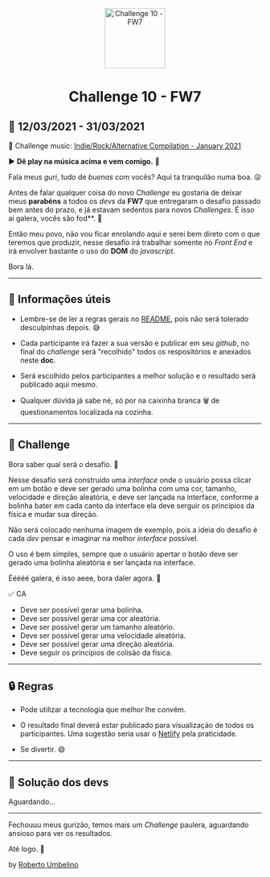 <p align="center">
  <img alt="Challenge 10 - FW7" width="120" title="Challenge 10 - FW7" src="../.github/logo.png" />
</p>

<h1 align="center">Challenge 10 - FW7</h1>

## 📅 12/03/2021 - 31/03/2021

🎵 Challenge music: [Indie/Rock/Alternative Compilation - January 2021](https://www.youtube.com/watch?v=WJ6UOey1apk)

**▶️ Dê play na música acima e vem comigo.** 🤘

Fala meus _guri_, tudo de _buenas_ com vocês? Aqui ta tranquilão numa boa. 😜

Antes de falar qualquer coisa do novo _Challenge_ eu gostaria de deixar meus **parabéns** a todos os _devs_ da **FW7** que entregaram o desafio passado bem antes do prazo, e já estavam sedentos para novos _Challenges_. É isso aí galera, vocês são fod**. 💪

Então meu povo, não vou ficar enrolando aqui e serei bem direto com o que teremos que produzir, nesse desafio irá trabalhar somente no _Front End_ e irá envolver bastante o uso do **DOM** do _javascript_.

Bora lá.

---

## 📕 Informações úteis

- Lembre-se de ler a regras gerais no [README](../README.md), pois não será tolerado desculpinhas depois. 😅

- Cada participante irá fazer a sua versão e publicar em seu _github_, no final do _challenge_ será "recolhido" todos os respositórios e anexados neste **doc**.

- Será escolhido pelos participantes a melhor solução e o resultado será publicado aqui mesmo.

- Qualquer dúvida já sabe né, só por na caixinha branca 🗑️ de questionamentos localizada na cozinha.

---

## 🎯 Challenge

Bora saber qual será o desafio. 📝

Nesse desafio será construído uma _interface_ onde o usuário possa clicar em um botão e deve ser gerado uma bolinha com uma cor, tamanho, velocidade e direção aleatória, e deve ser lançada na interface, conforme a bolinha bater em cada canto da interface ela deve serguir os princípios da física e mudar sua direção.

Não será colocado nenhuma imagem de exemplo, pois a ideia do desafio é cada _dev_ pensar e imaginar na melhor _interface_ possível.

O uso é bem simples, sempre que o usuário apertar o botão deve ser gerado uma bolinha aleatória e ser lançada na interface.

Ééééé galera, é isso aeee, bora daler agora. 🤩

✅ CA
- Deve ser possível gerar uma bolinha.
- Deve ser possível gerar uma cor aleatória.
- Deve ser possível gerar um tamanho aleatório.
- Deve ser possível gerar uma velocidade aleatória.
- Deve ser possível gerar uma direção aleatória.
- Deve seguir os princípios de colisão da física.

---

## 🔒 Regras

- Pode utilizar a tecnologia que melhor lhe convém.

- O resultado final deverá estar publicado para visualização de todos os participantes. Uma sugestão seria usar o [Netlify](https://www.netlify.com/) pela praticidade.

- Se divertir. 😄

---

## 🤯 Solução dos devs

Aguardando...

---

Fechouuu meus gurizão, temos mais um _Challenge_ paulera, aguardando ansioso para ver os resultados.

Até logo. 👊

by [Roberto Umbelino](https://github.com/robertoumbelino)
